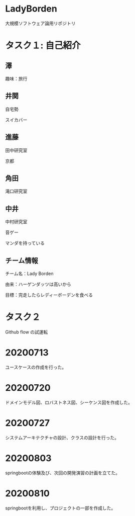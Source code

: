 # LadyBorden
大規模ソフトウェア論用リポジトリ

# タスク１: 自己紹介　


## 澤
趣味：旅行

## 井関
自宅勢

スイカバー

## 進藤
田中研究室

京都

## 角田
滝口研究室

## 中井
中村研究室

音ゲー

マンダを持っている


## チーム情報
チーム名：Lady Borden

由来：ハーゲンダッツは高いから

目標：完走したらレディーボーデンを食べる


# タスク２
Github flow の試運転

# 20200713
ユースケースの作成を行った。

# 20200720
ドメインモデル図、ロバストネス図、シーケンス図を作成した。

# 20200727
システムアーキテクチャの設計、クラスの設計を行った。

# 20200803
springbootの体験及び、次回の開発演習の計画を立てた。

# 20200810
springbootを利用し、プロジェクトの一部を作成した。
